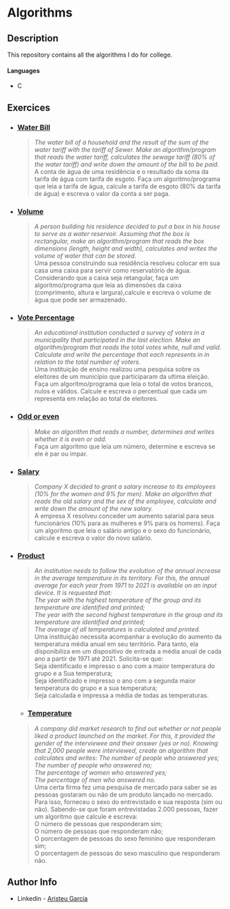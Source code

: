 # Algorithms

## Description

This repository contains all the algorithms I do for college.

#### Languages
- C

## Exercices
- ### [Water Bill](./waterBill.c)
     > *The water bill of a household and the result of the sum of the water tariff with the tariff of Sewer. Make an algorithm/program that reads the water            tariff, calculates the sewage tariff (80% of the water tariff) and write down the amount of the bill to be paid.* <br>
    A conta de água de uma residência e o resultado da soma da tarifa de água com tarifa de esgoto. Faça um algoritmo/programa que leia a tarifa de água, calcule a tarifa de esgoto (80% da tarifa de água) e escreva o valor da conta a ser paga.
     


- ### [Volume](./volume.c)
    > *A person building his residence decided to put a box in his house to serve as a water reservoir. Assuming that the box is rectangular, make an                 algorithm/program that reads the box dimensions (length, height and width), calculates and writes the volume of water that can be stored.* <br>
    Uma pessoa construindo sua residência resolveu colocar em sua casa uma caixa para servir como reservatório de água. Considerando que a caixa seja retangular,     faça um algoritmo/programa que leia as dimensões da caixa (comprimento, altura e largura),calcule e escreva o volume de água que pode ser armazenado. <br>
    

- ### [Vote Percentage](./votePercentage.c)
     > *An educational institution conducted a survey of voters in a municipality that participated in the last election. Make an algorithm/program that reads the total votes white, null and valid. Calculate and write the percentage that each represents in in relation to the total number of voters.* <br>
    Uma instituição de ensino realizou uma pesquisa sobre os eleitores de um município que participaram da ultima eleição. Faça um algoritmo/programa que leia o total de votos brancos, nulos e válidos. Calcule e escreva o percentual que cada um representa em relação ao total de eleitores.
     

- ### [Odd or even](./oddOrEven.c)

   > *Make an algorithm that reads a number, determines and writes whether it is even or odd.* <br>
   Faça um algoritmo que leia um número, determine e escreva se ele é par ou impar.

- ### [Salary](./salary.c)

   > *Company X decided to grant a salary increase to its employees (10% for the women and 9% for men). Make an algorithm that reads the old salary and the sex of the employee, calculate and write down the amount of the new salary.* <br>
   A empresa X resolveu conceder um aumento salarial para seus funcionários (10% para as mulheres e 9% para os homens). Faça um algoritmo que leia o salário antigo e o sexo do funcionário, calcule e escreva o valor do novo salário. 

- ### [Product](./product.c)

   > *An institution needs to follow the evolution of the annual increase in the average temperature in its territory. For this, the annual average for each year from 1971 to 2021 is available on an input device. It is requested that:<br>
    The year with the highest temperature of the group and its temperature are identified and printed;<br>
    The year with the second highest temperature in the group and its temperature are identified and printed;<br>
    The average of all temperatures is calculated and printed.* <br>
   Uma instituição necessita acompanhar a evolução do aumento da temperatura média anual em seu território. Para tanto, ela disponibiliza em um dispositivo de entrada a média anual de cada ano a partir de 1971 até 2021. Solicita-se que:<br>
    Seja identificado e impresso o ano com a maior temperatura do grupo e a Sua temperatura;<br>
    Seja identificado e impresso o ano com a segunda maior temperatura do grupo e a sua temperatura;<br>
    Seja calculada e impressa a média de todas as temperaturas.<br>

    - ### [Temperature](./temperature.c)

   > *A company did market research to find out whether or not people liked a product launched on the market. For this, it provided the gender of the interviewee and their answer (yes or no). Knowing that 2,000 people were interviewed, create an algorithm that calculates and writes:
    The number of people who answered yes;<br>
    The number of people who answered no;<br>
    The percentage of women who answered yes;<br>
    The percentage of men who answered no.* <br>
    Uma certa firma fez uma pesquisa de mercado para saber se as pessoas gostaram ou não de um produto lançado no mercado. Para isso, forneceu o sexo do entrevistado e sua resposta (sim ou não). Sabendo-se que foram entrevistadas 2.000 pessoas, fazer um algoritmo que calcule e escreva:<br>
    O número de pessoas que responderam sim;<br>
    O número de pessoas que responderam não;<br>
    O porcentagem de pessoas do sexo feminino que responderam sim;<br>
    O porcentagem de pessoas do sexo masculino que responderam não. <br>
## Author Info

- Linkedin - [Aristeu Garcia](https://www.linkedin.com/in/aristeu-garcia-7007a0202)
